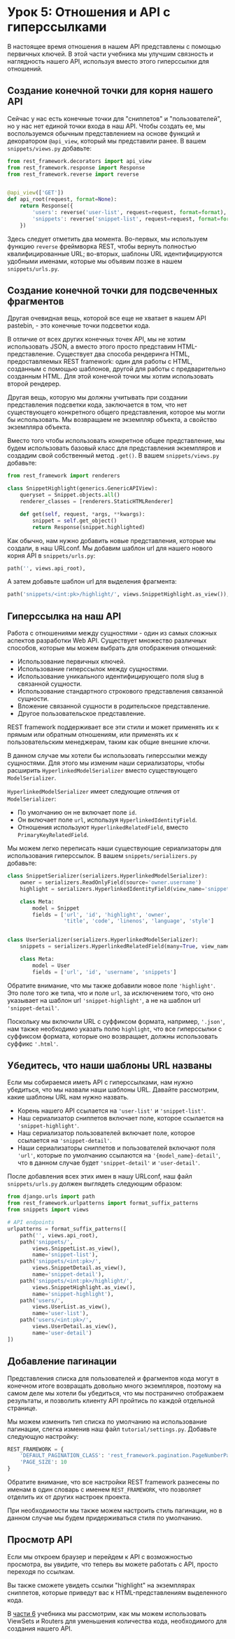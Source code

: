 <!-- TRANSLATED by md-translate -->
# Урок 5: Отношения и API с гиперссылками

В настоящее время отношения в нашем API представлены с помощью первичных ключей. В этой части учебника мы улучшим связность и наглядность нашего API, используя вместо этого гиперссылки для отношений.

## Создание конечной точки для корня нашего API

Сейчас у нас есть конечные точки для "сниппетов" и "пользователей", но у нас нет единой точки входа в наш API. Чтобы создать ее, мы воспользуемся обычным представлением на основе функций и декоратором `@api_view`, который мы представили ранее. В вашем `snippets/views.py` добавьте:

```python
from rest_framework.decorators import api_view
from rest_framework.response import Response
from rest_framework.reverse import reverse


@api_view(['GET'])
def api_root(request, format=None):
    return Response({
        'users': reverse('user-list', request=request, format=format),
        'snippets': reverse('snippet-list', request=request, format=format)
    })
```

Здесь следует отметить два момента. Во-первых, мы используем функцию `reverse` фреймворка REST, чтобы вернуть полностью квалифицированные URL; во-вторых, шаблоны URL идентифицируются удобными именами, которые мы объявим позже в нашем `snippets/urls.py`.

## Создание конечной точки для подсвеченных фрагментов

Другая очевидная вещь, которой все еще не хватает в нашем API pastebin, - это конечные точки подсветки кода.

В отличие от всех других конечных точек API, мы не хотим использовать JSON, а вместо этого просто представим HTML-представление. Существует два способа рендеринга HTML, предоставляемых REST framework: один для работы с HTML, созданным с помощью шаблонов, другой для работы с предварительно созданным HTML. Для этой конечной точки мы хотим использовать второй рендерер.

Другая вещь, которую мы должны учитывать при создании представления подсветки кода, заключается в том, что нет существующего конкретного общего представления, которое мы могли бы использовать. Мы возвращаем не экземпляр объекта, а свойство экземпляра объекта.

Вместо того чтобы использовать конкретное общее представление, мы будем использовать базовый класс для представления экземпляров и создадим свой собственный метод `.get()`. В вашем `snippets/views.py` добавьте:

```python
from rest_framework import renderers

class SnippetHighlight(generics.GenericAPIView):
    queryset = Snippet.objects.all()
    renderer_classes = [renderers.StaticHTMLRenderer]

    def get(self, request, *args, **kwargs):
        snippet = self.get_object()
        return Response(snippet.highlighted)
```

Как обычно, нам нужно добавить новые представления, которые мы создали, в наш URLconf. Мы добавим шаблон url для нашего нового корня API в `snippets/urls.py`:

```python
path('', views.api_root),
```

А затем добавьте шаблон url для выделения фрагмента:

```python
path('snippets/<int:pk>/highlight/', views.SnippetHighlight.as_view()),
```

## Гиперссылка на наш API

Работа с отношениями между сущностями - один из самых сложных аспектов разработки Web API. Существует множество различных способов, которые мы можем выбрать для отображения отношений:

* Использование первичных ключей.
* Использование гиперссылок между сущностями.
* Использование уникального идентифицирующего поля slug в связанной сущности.
* Использование стандартного строкового представления связанной сущности.
* Вложение связанной сущности в родительское представление.
* Другое пользовательское представление.

REST framework поддерживает все эти стили и может применять их к прямым или обратным отношениям, или применять их к пользовательским менеджерам, таким как общие внешние ключи.

В данном случае мы хотели бы использовать гиперссылки между сущностями. Для этого мы изменим наши сериализаторы, чтобы расширить `HyperlinkedModelSerializer` вместо существующего `ModelSerializer`.

`HyperlinkedModelSerializer` имеет следующие отличия от `ModelSerializer`:

* По умолчанию он не включает поле `id`.
* Он включает поле `url`, используя `HyperlinkedIdentityField`.
* Отношения используют `HyperlinkedRelatedField`, вместо `PrimaryKeyRelatedField`.

Мы можем легко переписать наши существующие сериализаторы для использования гиперссылок. В вашем `snippets/serializers.py` добавьте:

```python
class SnippetSerializer(serializers.HyperlinkedModelSerializer):
    owner = serializers.ReadOnlyField(source='owner.username')
    highlight = serializers.HyperlinkedIdentityField(view_name='snippet-highlight', format='html')

    class Meta:
        model = Snippet
        fields = ['url', 'id', 'highlight', 'owner',
                  'title', 'code', 'linenos', 'language', 'style']


class UserSerializer(serializers.HyperlinkedModelSerializer):
    snippets = serializers.HyperlinkedRelatedField(many=True, view_name='snippet-detail', read_only=True)

    class Meta:
        model = User
        fields = ['url', 'id', 'username', 'snippets']
```

Обратите внимание, что мы также добавили новое поле `'highlight'`. Это поле того же типа, что и поле `url`, за исключением того, что оно указывает на шаблон url `'snippet-highlight'`, а не на шаблон url `'snippet-detail'`.

Поскольку мы включили URL с суффиксом формата, например, `'.json'`, нам также необходимо указать полю `highlight`, что все гиперссылки с суффиксом формата, которые оно возвращает, должны использовать суффикс `'.html'`.

## Убедитесь, что наши шаблоны URL названы

Если мы собираемся иметь API с гиперссылками, нам нужно убедиться, что мы назвали наши шаблоны URL. Давайте рассмотрим, какие шаблоны URL нам нужно назвать.

* Корень нашего API ссылается на `'user-list'` и `'snippet-list'`.
* Наш сериализатор сниппетов включает поле, которое ссылается на `'snippet-highlight'`.
* Наш сериализатор пользователей включает поле, которое ссылается на `'snippet-detail'`.
* Наши сериализаторы сниппетов и пользователей включают поля `'url'`, которые по умолчанию ссылаются на `'{model_name}-detail'`, что в данном случае будет `'snippet-detail'` и `'user-detail'`.

После добавления всех этих имен в нашу URLconf, наш файл `snippets/urls.py` должен выглядеть следующим образом:

```python
from django.urls import path
from rest_framework.urlpatterns import format_suffix_patterns
from snippets import views

# API endpoints
urlpatterns = format_suffix_patterns([
    path('', views.api_root),
    path('snippets/',
        views.SnippetList.as_view(),
        name='snippet-list'),
    path('snippets/<int:pk>/',
        views.SnippetDetail.as_view(),
        name='snippet-detail'),
    path('snippets/<int:pk>/highlight/',
        views.SnippetHighlight.as_view(),
        name='snippet-highlight'),
    path('users/',
        views.UserList.as_view(),
        name='user-list'),
    path('users/<int:pk>/',
        views.UserDetail.as_view(),
        name='user-detail')
])
```

## Добавление пагинации

Представления списка для пользователей и фрагментов кода могут в конечном итоге возвращать довольно много экземпляров, поэтому на самом деле мы хотели бы убедиться, что мы постранично отображаем результаты, и позволить клиенту API пройтись по каждой отдельной странице.

Мы можем изменить тип списка по умолчанию на использование пагинации, слегка изменив наш файл `tutorial/settings.py`. Добавьте следующую настройку:

```python
REST_FRAMEWORK = {
    'DEFAULT_PAGINATION_CLASS': 'rest_framework.pagination.PageNumberPagination',
    'PAGE_SIZE': 10
}
```

Обратите внимание, что все настройки REST framework разнесены по именам в один словарь с именем `REST_FRAMEWORK`, что позволяет отделить их от других настроек проекта.

При необходимости мы также можем настроить стиль пагинации, но в данном случае мы будем придерживаться стиля по умолчанию.

## Просмотр API

Если мы откроем браузер и перейдем к API с возможностью просмотра, вы увидите, что теперь вы можете работать с API, просто переходя по ссылкам.

Вы также сможете увидеть ссылки "highlight" на экземплярах сниппетов, которые приведут вас к HTML-представлениям выделенного кода.

В [части 6](6-viewsets-and-routers.md) учебника мы рассмотрим, как мы можем использовать ViewSets и Routers для уменьшения количества кода, необходимого для создания нашего API.
